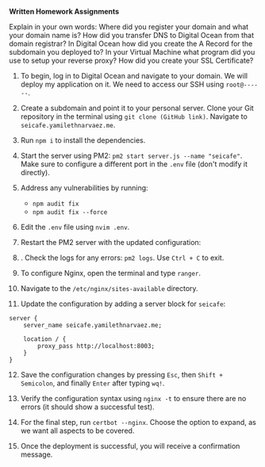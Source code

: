  **Written Homework Assignments**

Explain in your own words:
Where did you register your domain and what your domain name is?
How did you transfer DNS to Digital Ocean from that domain registrar?
In Digital Ocean how did you create the A Record for the subdomain you deployed to?
In your Virtual Machine what program did you use to setup your reverse proxy?
How did you create your SSL Certificate?

1. To begin, log in to Digital Ocean and navigate to your domain. We will deploy my application on it. We need to access our SSH using `root@------`.

2. Create a subdomain and point it to your personal server. Clone your Git repository in the terminal using `git clone (GitHub link)`. Navigate to `seicafe.yamilethnarvaez.me`.

3. Run `npm i` to install the dependencies.

4. Start the server using PM2: `pm2 start server.js --name "seicafe"`. Make sure to configure a different port in the `.env` file (don't modify it directly).

5. Address any vulnerabilities by running:
   - `npm audit fix`
   - `npm audit fix --force`

6. Edit the `.env` file using `nvim .env`.

7. Restart the PM2 server with the updated configuration:
   
8. . Check the logs for any errors: `pm2 logs`. Use `Ctrl + C` to exit.

9. To configure Nginx, open the terminal and type `ranger`.

10. Navigate to the `/etc/nginx/sites-available` directory.

11. Update the configuration by adding a server block for `seicafe`:
 ```nginx
 server {
     server_name seicafe.yamilethnarvaez.me;

     location / {
         proxy_pass http://localhost:8003;
     }
 }
 ```

12. Save the configuration changes by pressing `Esc`, then `Shift + Semicolon`, and finally `Enter` after typing `wq!`.

13. Verify the configuration syntax using `nginx -t` to ensure there are no errors (it should show a successful test).

14. For the final step, run `certbot --nginx`. Choose the option to expand, as we want all aspects to be covered.

15. Once the deployment is successful, you will receive a confirmation message.



